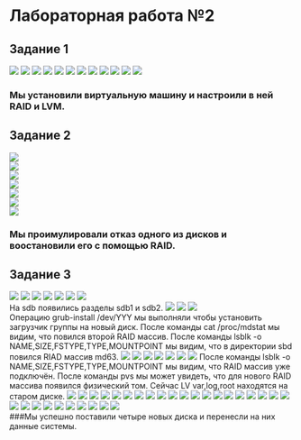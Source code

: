 # Лабораторная работа №2

## Задание 1 
![](https://github.com/igritt13/LabY/blob/master/images/za1%3B2.png)
![](https://github.com/igritt13/LabY/blob/master/images/za1%3B3.png)
![](https://github.com/igritt13/LabY/blob/master/images/za1%3B4.png)
![](https://github.com/igritt13/LabY/blob/master/images/za1%3B5.png)
![](https://github.com/igritt13/LabY/blob/master/images/za1%3B6.png)
![](https://github.com/igritt13/LabY/blob/master/images/za1%3B7.png)
![](https://github.com/igritt13/LabY/blob/master/images/za1%3B8.png)
![](https://github.com/igritt13/LabY/blob/master/images/za1%3B9.png)
![](https://github.com/igritt13/LabY/blob/master/images/za1%3B10.png)
![](https://github.com/igritt13/LabY/blob/master/images/za1%3B11.png)
![](https://github.com/igritt13/LabY/blob/master/images/za1%3B12.png)
![](https://github.com/igritt13/LabY/blob/master/images/za1%3B14.png)  
### Мы установили виртуальную машину и настроили в ней RAID и LVM.

## Задание 2  
![](https://github.com/igritt13/LabY/blob/master/images/15.png)  
![](https://github.com/igritt13/LabY/blob/master/images/16.png)  
![](https://github.com/igritt13/LabY/blob/master/images/17.png)  
![](https://github.com/igritt13/LabY/blob/master/images/18.png)  
![](https://github.com/igritt13/LabY/blob/master/images/19.png)  
![](https://github.com/igritt13/LabY/blob/master/images/20.png)  
![](https://github.com/igritt13/LabY/blob/master/images/21.png)  

### Мы проимулировали отказ одного из дисков и воостановили его с помощью RAID.  

## Задание 3  
![](https://github.com/igritt13/LabY/blob/master/images/ZA3%3B1.png)
![](https://github.com/igritt13/LabY/blob/master/images/ZA3%3B2-1.png)
![](https://github.com/igritt13/LabY/blob/master/images/ZA3%3B2-2.png)
![](https://github.com/igritt13/LabY/blob/master/images/ZA3%3B4.png)
![](https://github.com/igritt13/LabY/blob/master/images/ZA3%3B5.png)
![](https://github.com/igritt13/LabY/blob/master/images/ZA3%3B5-1.png)
![](https://github.com/igritt13/LabY/blob/master/images/ZA3%3B5-2.png)  
На sdb появились разделы sdb1 и sdb2.
![](https://github.com/igritt13/LabY/blob/master/images/ZA3%3B5-3.png)
![](https://github.com/igritt13/LabY/blob/master/images/ZA3%3B5-4.png)
![](https://github.com/igritt13/LabY/blob/master/images/ZA3%3B5-5.png)  
Операцию grub-install /dev/YYY мы выполняли чтобы установить загрузчик группы на новый диск.
После команды cat /proc/mdstat мы видим, что повился второй RAID массив.
После команды lsblk -o NAME,SIZE,FSTYPE,TYPE,MOUNTPOINT мы видим, что в директории sbd повился RIAD массив md63.
![](https://github.com/igritt13/LabY/blob/master/images/ZA3%3B6.png)
![](https://github.com/igritt13/LabY/blob/master/images/ZA3%3B6-1.png)
![](https://github.com/igritt13/LabY/blob/master/images/ZA3%3B6-2.png)
![](https://github.com/igritt13/LabY/blob/master/images/ZA3%3B6-3-1.png)
![](https://github.com/igritt13/LabY/blob/master/images/ZA3%3B6-3-2.png)
![](https://github.com/igritt13/LabY/blob/master/images/ZA3%3B6-4.png)
![](https://github.com/igritt13/LabY/blob/master/images/ZA3%3B6-5.png)
После команды lsblk -o NAME,SIZE,FSTYPE,TYPE,MOUNTPOINT мы видим, что RAID массив уже подключён.
После команды pvs мы может увидеть, что для нового RAID массива появился физический том.
Сейчас LV var,log,root находятся на старом диске.
![](https://github.com/igritt13/LabY/blob/master/images/ZA3%3B7.png)
![](https://github.com/igritt13/LabY/blob/master/images/ZA3%3B8-1.png)
![](https://github.com/igritt13/LabY/blob/master/images/ZA3%3B8-2.png)
![](https://github.com/igritt13/LabY/blob/master/images/ZA3%3B9-1.png)
![](https://github.com/igritt13/LabY/blob/master/images/ZA3%3B10-1.png)
![](https://github.com/igritt13/LabY/blob/master/images/ZA3%3B11.png)
![](https://github.com/igritt13/LabY/blob/master/images/ZA3%3B12-1.png)
![](https://github.com/igritt13/LabY/blob/master/images/ZA3%3B12-2.png)
![](https://github.com/igritt13/LabY/blob/master/images/ZA3%3B12-3.png)
![](https://github.com/igritt13/LabY/blob/master/images/ZA3%3B13.png)
![](https://github.com/igritt13/LabY/blob/master/images/ZA3%3B14.png)
![](https://github.com/igritt13/LabY/blob/master/images/ZA3%3B15.png)
![](https://github.com/igritt13/LabY/blob/master/images/ZA3%3B16.png)
![](https://github.com/igritt13/LabY/blob/master/images/ZA3%3B17.png)
![](https://github.com/igritt13/LabY/blob/master/images/ZA3%3B18-1.png)
![](https://github.com/igritt13/LabY/blob/master/images/ZA3%3B18-2.png)
![](https://github.com/igritt13/LabY/blob/master/images/ZA3%3B18-3.png)
![](https://github.com/igritt13/LabY/blob/master/images/ZA3%3B18-4.png)
![](https://github.com/igritt13/LabY/blob/master/images/ZA3%3B19.png)
![](https://github.com/igritt13/LabY/blob/master/images/ZA3%3B19-1.png)
![](https://github.com/igritt13/LabY/blob/master/images/ZA3%3B19-2.png)
![](https://github.com/igritt13/LabY/blob/master/images/ZA3%3B19-3.png)
![](https://github.com/igritt13/LabY/blob/master/images/ZA3%3B19-4.png)
![](https://github.com/igritt13/LabY/blob/master/images/ZA3%3B19-4-1.png)
![](https://github.com/igritt13/LabY/blob/master/images/ZA3%3B20.png)
![](https://github.com/igritt13/LabY/blob/master/images/ZA3%3B21.png)
![](https://github.com/igritt13/LabY/blob/master/images/ZA3%3B21-1.png)
![](https://github.com/igritt13/LabY/blob/master/images/ZA3%3B22.png)
![](https://github.com/igritt13/LabY/blob/master/images/ZA3%3B22-1.png)
![](https://github.com/igritt13/LabY/blob/master/images/ZA3%3B22-2.png)  
###Мы успешно поставили четыре новых диска и перенесли на них данные системы. 
